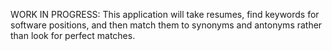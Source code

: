 WORK IN PROGRESS:
This application will take resumes, find keywords for software positions, and then match them to synonyms and antonyms
rather than look for perfect matches.

